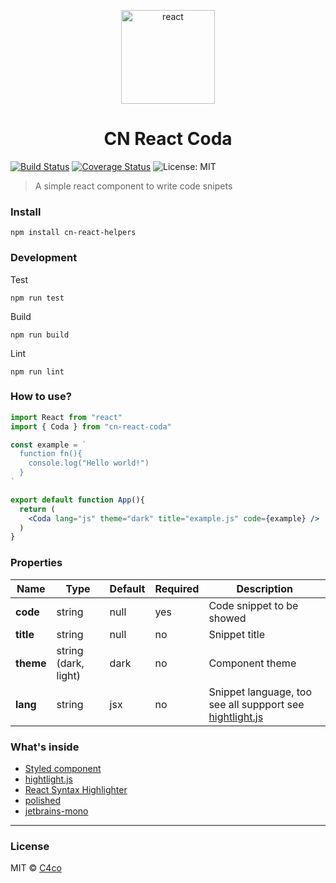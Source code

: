 <p align="center">
  <img alt="react" src="https://i.imgur.com/zxk1Zrm.png" width="150" />
</p>

<h1 align="center">
  CN React Coda
</h1>

[![Build Status](https://travis-ci.com/C4co/cn-react-coda.svg?branch=master)](https://travis-ci.com/C4co/cn-react-coda)
[![Coverage Status](https://coveralls.io/repos/github/C4co/cn-react-coda/badge.svg?branch=master)](https://coveralls.io/github/C4co/cn-react-coda?branch=master)
![License: MIT](https://img.shields.io/badge/License-MIT-blue.svg)

> A simple react component to write code snipets


### Install
```
npm install cn-react-helpers
```

### Development

Test
```
npm run test
```

Build
```
npm run build
```

Lint
```
npm run lint
```

### How to use?

```jsx
import React from "react"
import { Coda } from "cn-react-coda"

const example = `
  function fn(){
    console.log("Hello world!")
  }
`

export default function App(){
  return (
    <Coda lang="js" theme="dark" title="example.js" code={example} />
  )
}
```

### Properties

| Name  | Type                 | Default | Required | Description                                                                                      |
|-------|----------------------|---------|----------|--------------------------------------------------------------------------------------------------|
| **code**  | string               | null    | yes      | Code snippet to be showed                                                                        |
| **title** | string               | null    | no       | Snippet title                                                                                    |
| **theme** | string (dark, light) | dark    | no       | Component theme                                                                                  |
| **lang**  | string               | jsx     | no       | Snippet language, too see all suppport see [hightlight.js](https://highlightjs.org/static/demo/) |

### What's inside

- [Styled component](https://styled-components.com/)
- [hightlight.js](https://highlightjs.org/)
- [React Syntax Highlighter](https://github.com/react-syntax-highlighter/react-syntax-highlighter)
- [polished](https://polished.js.org/)
- [jetbrains-mono](https://www.jetbrains.com/pt-br/lp/mono/)

---

### License

MIT © [C4co](https://github.com/C4co)
